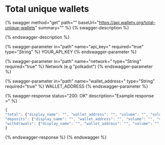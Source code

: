 # Total unique wallets

{% swagger method="get" path="" baseUrl="https://api.wallety.org/total-unique-wallets" summary="" %}
{% swagger-description %}

{% endswagger-description %}

{% swagger-parameter in="path" name="api_key=" required="true" type="String" %}
YOUR_API_KEY
{% endswagger-parameter %}

{% swagger-parameter in="path" name="network=" type="String" required="true" %}
Network (e.g "polkadot")
{% endswagger-parameter %}

{% swagger-parameter in="path" name="wallet_address=" type="String" required="true" %}
WALLET_ADDRESS
{% endswagger-parameter %}

{% swagger-response status="200: OK" description="Example response >" %}
```javascript
{
"total": {"display_name": "", "wallet_address": "", "volume": "", "volume_fiat_value": "", "percentage_weight": "fee", "fee_fiat_value": "", interaction_amount": "", "failure_amount" : "", "first_transaction": ["date": "", "time": "", "days_since": ""], "last_transaction": ["date": "", "time": "", "days_since": ""]}, 
"deposits": {"display_name": "", "wallet_address": "", "volume": "", "volume_fiat_value": "", "percentage_weight": "fee", "fee_fiat_value": "", interaction_amount": "", "failure_amount" : "", "first_transaction": ["date": "", "time": "", "days_since": ""], "last_transaction": ["date": "", "time": "", "days_since": ""]}, 
"withdrawals": {"display_name": "", "wallet_address": "", "volume": "", "volume_fiat_value": "", "percentage_weight": "fee", "fee_fiat_value": "", interaction_amount": "", "failure_amount" : "", "first_transaction": ["date": "", "time": "", "days_since": ""], "last_transaction": ["date": "", "time": "", "days_since": ""]}, 
}
```
{% endswagger-response %}
{% endswagger %}
